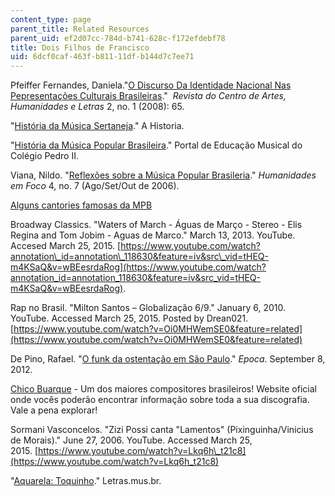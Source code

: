 ```yaml
---
content_type: page
parent_title: Related Resources
parent_uid: ef2d07cc-784d-b741-628c-f172efdebf78
title: Dois Filhos de Francisco
uid: 6dcf0caf-463f-b811-11df-b144d7c7ee71
---
```


Pfeiffer Fernandes, Daniela."[O Discurso Da Identidade Nacional Nas Pepresentações Culturais Brasileiras](https://www3.ufrb.edu.br/seer/index.php/reconcavos/article/view/1085)."  _Revista do Centro de Artes, Humanidades e Letras_ 2, no. 1 (2008): 65.

"[História da Música Sertaneja](http://estrelasertaneja.blogspot.in/p/historia-da-musica-sertaneja.html)." A Historia.

"[História da Música Popular Brasileira](http://www.academia.edu/9174031/9ano_06_HM_Popular)." Portal de Educação Musical do Colégio Pedro II.

Viana, Nildo. "[Reflexões sobre a Música Popular Brasileria](https://www.scribd.com/document/22151496/Reflexoes-sobre-a-Musica-Popular-Brasileira-Nildo-Viana)." _Humanidades em Foco_ 4, no. 7 (Ago/Set/Out de 2006).

[Alguns cantories famosas da MPB](http://www.mpb.com.br/)

Broadway Classics. "Waters of March - Águas de Março - Stereo - Elis Regina and Tom Jobim - Aguas de Marco." March 13, 2013. YouTube. Accesed March 25, 2015. [https://www.youtube.com/watch?annotation\_id=annotation\_118630&feature=iv&src\_vid=tHEQ-m4KSaQ&v=wBEesrdaRog](https://www.youtube.com/watch?annotation_id=annotation_118630&feature=iv&src_vid=tHEQ-m4KSaQ&v=wBEesrdaRog).

Rap no Brasil. "Milton Santos – Globalização 6/9." January 6, 2010. YouTube. Accessed March 25, 2015. Posted by Drean021. [https://www.youtube.com/watch?v=Oi0MHWemSE0&feature=related](https://www.youtube.com/watch?v=Oi0MHWemSE0&feature=related)

De Pino, Rafael. "[O funk da ostentação em São Paulo](http://revistaepoca.globo.com/cultura/noticia/2012/09/o-funk-da-ostentacao-em-sao-paulo.html)." _Epoca_. September 8, 2012.

[Chico Buarque](http://www.chicobuarque.com.br/) - Um dos maiores compositores brasileiros! Website oficial onde vocês poderão encontrar informação sobre toda a sua discografia. Vale a pena explorar!

Sormani Vasconcelos. "Zizi Possi canta "Lamentos" (Pixinguinha/Vinicius de Morais)." June 27, 2006. YouTube. Accessed March 25, 2015. [https://www.youtube.com/watch?v=Lkq6h\_t21c8](https://www.youtube.com/watch?v=Lkq6h_t21c8)

"[Aquarela: Toquinho](http://letras.mus.br/toquinho/49095/)." Letras.mus.br.